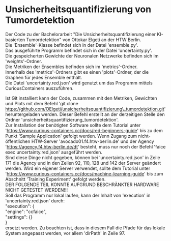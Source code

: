# Unsicherheitsquantifizierung von Tumordetektion
Der Code zu der Bachelorarbeit "Die Unsicherheitsquantifizierung einer KI-basierten Tumordetektion" von Ottokar Elgeti an der HTW Berlin.  
Die 'Ensemble'-Klasse befindet sich in der Datei 'ensemble.py'.  
Das ausgeführte Programm befindet sich in der Datei 'uncertainty.py'.  
Die gespeicherten Gewichte der Neuronalen Netzwerke befinden sich im 'weights'-Ordner.  
Die Metriken der Ensembles befinden sich im 'metrics'-Ordner.  
Innerhalb des 'metrics'-Ordners gibt es einen 'plots'-Ordner, der die Graphen für jedes Ensemble enthält.  
Die Datei 'uncertainty.red.json' wird genutzt um das Programm mittels CuriousContainers auszuführen.  
  
  
Ist Git installiert kann der Code, zusammen mit den Metriken, Gewichten und Plots mit dem Befehl 'git clone https://github.com/OElgeti/unsicherheitsquantifizierung\_tumordetektion.git' heruntergeladen werden. Dieser Befehl erstellt an der derzeitigen Stelle den Ordner 'unsicherheitsquantifizierung\_tumordetektion'.  
Zur Installation der benötigten Software sollte dem Tutorial unter 'https://www.curious-containers.cc/docs/red-beginners-guide' bis zu dem Punkt 'Sample Application' gefolgt werden. Wenn Zugang zum nicht-öffentlichen HTW-Server 'avocado01.f4.htw-berlin.de' und der Agency 'https://agency.f4.htw-berlin.de/dt' besteht, muss nur noch der Befehl 'faice exec uncertainty.red.json' ausgeführt werden.  
Sind diese Dinge nicht gegeben, können bei 'uncertainty.red.json' in Zeile 171 die Agency und in den Zeilen 92, 110, 128 und 142 der Server geändert werden. Wird ein eigener Server verwendet, sollte dem Tutorial unter 'https://www.curious-containers.cc/docs/machine-learning-guide' bis zum Abschnitt 'Training Experiment' gefolgt werden.  
DER FOLGENDE TEIL KONNTE AUFGRUND BESCHRÄNKTER HARDWARE NICHT GETESTET WERDEN!!!  
Soll das Programm nur lokal laufen, kann der Inhalt von 'execution' in 'uncertainty.red.json' durch:  
    "execution": {  
	"engine": "ccfaice",  
	"settings": {}  
    }  
ersetzt werden. Zu beachten ist, dass in diesem Fall die Pfade für das lokale System angepasst werden, vor allem 'dirPath' in Zeile 97.  
